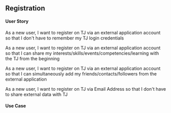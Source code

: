## Registration


#### User Story

As a new user, I want to register on TJ via an external application account so that I don't have to remember my TJ login credentials

As a new user, I want to register on TJ via an external application account so that I can share my interests/skills/events/competencies/learning with the TJ from the beginning

As a new user, I want to register on TJ via an external application account so that I can simultaneously add my friends/contacts/followers from the external application

As a new user, I want to register on TJ via Email Address so that I don't have to share external data with TJ


#### Use Case
